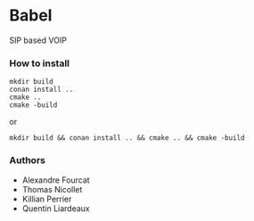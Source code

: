 # Babel

SIP based VOIP

### How to install

```
mkdir build
conan install ..
cmake ..
cmake -build
```
or
```
mkdir build && conan install .. && cmake .. && cmake -build
```

### Authors

* Alexandre Fourcat
* Thomas Nicollet
* Killian Perrier
* Quentin Liardeaux
